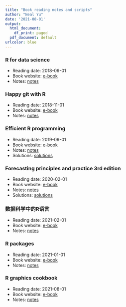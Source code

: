 ```yaml
---
title: "Book reading notes and scripts"
author: "Neal Yu"
date: '2021-08-01'
output:
  html_document:
    df_print: paged
  pdf_document: default
urlcolor: blue
---
```



### R for data science
- Reading date: 2018-09-01
- Book website: [e-book](https://r4ds.had.co.nz/)
- Notes: [notes](https://docs.google.com/document/d/1qJ1qFh45xkqt7lH_TKIiurVwmktsdQkT/edit?usp=drive_web&ouid=100497005533192169584&rtpof=true)

### Happy git with R
- Reading date: 2018-11-01
- Book website: [e-book](https://happygitwithr.com/)
- Notes: [notes](https://docs.google.com/document/d/13-m171XyXy7PDbNoVpmAeZ-W-5aUXeNs/edit#)

### Efficient R programming
- Reading date: 2019-09-01
- Book website: [e-book](https://csgillespie.github.io/efficientR/)
- Notes: [notes](https://docs.google.com/document/d/11n-Sr5wHw0fISV7mwgstpspK44DzZkms/edit#heading=h.gjdgxs)
- Solutions: [solutions](https://github.com/csgillespie/efficient/tree/master/vignettes)

### Forecasting principles and practice 3rd edition
- Reading date: 2020-02-01
- Book website: [e-book](https://otexts.com/fpp3/)
- Notes: [notes](https://docs.google.com/document/d/1TQAfZx8uTfbzvgAfE7zdNLAAxABEDZW7-rT3Pn9TI_g/edit)
- Solutions: [solutions](https://github.com/JehyeonHeo/Forecasting_with_R_practices)

### 数据科学中的R语言
- Reading date: 2021-02-01
- Book website: [e-book](https://bookdown.org/wangminjie/R4DS/)
- Notes: [notes](https://docs.google.com/document/d/1dBMWEQu1mpfJO2qnM24dTPLRdLig_YG_pdYK5vuAoPM/edit)

### R packages
- Reading date: 2021-01-01
- Book website: [e-book](https://r-pkgs.org/index.html)
- Notes: [notes](https://docs.google.com/document/d/18B6xsyWPz1tLlgX6FhJnXYz6HdcOOQ0yw9ydGuS3giM/edit)

### R graphics cookbook
- Reading date: 2021-08-01
- Book website: [e-book](https://r-graphics.org/)
- Notes: [notes](https://docs.google.com/document/d/1LTsS6PYOEsxkFS78R8udhndiVmDhnHmIs9n8SaPHpm0/edit#)


